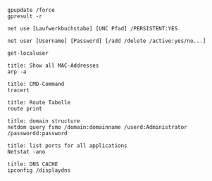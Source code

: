 ```ad-CMD
gpupdate /force
gpresult -r
```

```ad-CMD
net use [Laufwerkbuchstabe] [UNC Pfad] /PERSISTENT:YES
```

```ad-CMD
net user [Username] [Password] [/add /delete /active:yes/no...]
```

```ad-pwsh
get-localuser 
```

```ad-CMD
title: Show all MAC-Addresses
arp -a
```

```ad-CMD
title: CMD-Command
tracert

```

```ad-CMD
title: Route Tabelle
route print

```

```ad-CMD
title: domain structure
netdom query fsmo /domain:domainname /userd:Administrator /passwordd:password
```

```ad-CMD
title: list ports for all applications
Netstat -ano
```

```ad-CMD
title: DNS CACHE
ipconfig /displaydns
```
